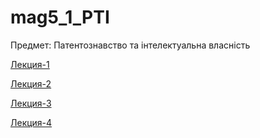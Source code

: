 # mag5_1_PTI

Предмет: Патентознавство та інтелектуальна власність

[Лекция-1](Lekts1.md)

[Лекция-2](Lekts2.md)

[Лекция-3](Lekts3.md)

[Лекция-4](Lekts4.md)